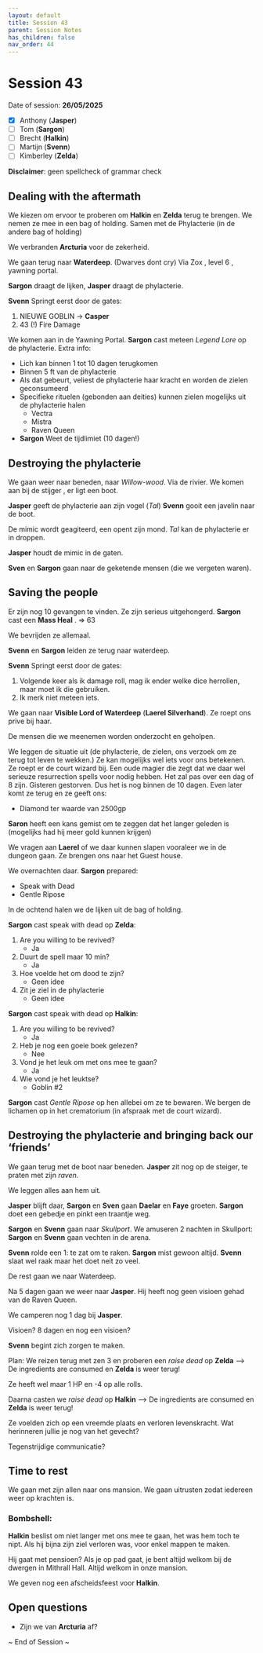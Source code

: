 ```yaml
---
layout: default
title: Session 43
parent: Session Notes
has_children: false
nav_order: 44
---
```

# Session 43
Date of session: **26/05/2025**

- [x] Anthony (**Jasper**)
- [ ] Tom (**Sargon**)
- [ ] Brecht (**Halkin**)
- [ ] Martijn (**Svenn**)
- [ ] Kimberley (**Zelda**)

**Disclaimer**: geen spellcheck of grammar check
## Dealing with the aftermath
We kiezen om ervoor te proberen om **Halkin** en **Zelda** terug te brengen.
We nemen ze mee in een bag of holding.
Samen met de Phylacterie (in de andere bag of holding)

We verbranden **Arcturia** voor de zekerheid.

We gaan terug naar **Waterdeep**. (Dwarves dont cry)
Via Zox , level 6 , yawning portal.

**Sargon** draagt de lijken, **Jasper** draagt de phylacterie.
 
**Svenn**  Springt eerst door de gates:
1. NIEUWE GOBLIN -> **Casper**
2. 43 (!) Fire Damage

We komen aan in de Yawning Portal.
**Sargon** cast meteen *Legend Lore* op de phylacterie.
Extra info:
- Lich kan binnen 1 tot 10 dagen terugkomen
- Binnen 5 ft van de phylacterie
- Als dat gebeurt, veliest de phylacterie haar kracht en worden de zielen geconsumeerd
- Specifieke rituelen (gebonden aan deities) kunnen zielen mogelijks uit de phylacterie halen
	- Vectra
	- Mistra
	- Raven Queen
- **Sargon** Weet de tijdlimiet (10 dagen!)

## Destroying the phylacterie

We gaan weer naar beneden, naar *Willow-wood*. Via de rivier.
We komen aan bij de stijger , er ligt een boot.

**Jasper** geeft de phylacterie aan zijn vogel (*Tal*)
**Svenn** gooit een javelin naar de boot.

De mimic wordt geagiteerd, een opent zijn mond. *Tal* kan de phylacterie er in droppen.

**Jasper** houdt de mimic in de gaten.

**Sven** en **Sargon** gaan naar de geketende mensen (die we vergeten waren).

## Saving the people

Er zijn nog 10 gevangen te vinden. Ze zijn serieus uitgehongerd.
**Sargon** cast een **Mass Heal** .
=> 63

We bevrijden ze allemaal.

**Svenn** en **Sargon** leiden ze terug naar waterdeep.

**Svenn**  Springt eerst door de gates:
1. Volgende keer als ik damage roll, mag ik ender welke dice herrollen, maar moet ik die gebruiken. 
2. Ik merk niet meteen iets.

We gaan naar **Visible Lord of Waterdeep** (**Laerel Silverhand**).
Ze roept ons prive bij haar.

De mensen die we meenemen worden onderzocht en geholpen.

We leggen de situatie uit (de phylacterie, de zielen, ons verzoek om ze terug tot leven te wekken.)
Ze kan mogelijks wel iets voor ons betekenen.
Ze roept er de court wizard bij. Een oude magier die zegt dat we daar wel serieuze resurrection spells voor nodig hebben.
Het zal pas over een dag of 8 zijn.
Gisteren gestorven. 
Dus het is nog binnen de 10 dagen.
Even later komt ze terug en ze geeft ons:
- Diamond ter waarde van 2500gp

**Saron** heeft een kans gemist om te zeggen dat het langer geleden is (mogelijks had hij meer gold kunnen krijgen)

We vragen aan **Laerel** of we daar kunnen slapen vooraleer we in de dungeon gaan.
Ze brengen ons naar het Guest house.

We overnachten daar.
**Sargon** prepared: 
- Speak with Dead
- Gentle Ripose

In de ochtend halen we de lijken uit de bag of holding.

**Sargon** cast speak with dead op **Zelda**:
1. Are you willing to be revived?
	- Ja
2. Duurt de spell maar 10 min?
	- Ja
3. Hoe voelde het om dood te zijn?
	- Geen idee
4. Zit je ziel in de phylacterie
	- Geen idee

**Sargon** cast speak with dead op **Halkin**:
1. Are you willing to be revived?
	- Ja
2. Heb je nog een goeie boek gelezen?
	- Nee
3. Vond je het leuk om met ons mee te gaan?
	- Ja
4. Wie vond je het leuktse?
	- Goblin #2

**Sargon** cast *Gentle Ripose* op hen allebei om ze te bewaren.
We bergen de lichamen op in het crematorium (in afspraak met de court wizard).

## Destroying the phylacterie and bringing back our ‘friends’

We gaan terug met de boot naar beneden.
**Jasper** zit nog op de steiger, te praten met zijn *raven*.

We leggen alles aan hem uit.

**Jasper** blijft daar, **Sargon** en **Sven** gaan **Daelar** en **Faye** groeten.
**Sargon** doet een gebedje en pinkt een traantje weg.

**Sargon** en **Svenn** gaan naar *Skullport*.
We amuseren 2 nachten in Skullport:
**Sargon** en **Svenn** gaan vechten in de arena.

**Svenn** rolde een 1: te zat om te raken.
**Sargon** mist gewoon altijd.
**Svenn** slaat wel raak maar het doet neit zo veel.

De rest gaan we naar Waterdeep.

Na 5 dagen gaan we weer naar **Jasper**.
Hij heeft nog geen visioen gehad van de Raven Queen.

We camperen nog 1 dag bij **Jasper**.

Visioen?
8 dagen en nog een visioen?

**Svenn** begint zich zorgen te maken.

Plan:
We reizen terug met zen 3 en proberen een *raise dead* op **Zelda**
--> De ingredients are consumed en **Zelda** is weer terug!

Ze heeft wel maar 1 HP en -4 op alle rolls.

Daarna casten we *raise dead* op **Halkin**
--> De ingredients are consumed en **Zelda** is weer terug!

Ze voelden zich op een vreemde plaats en verloren levenskracht.
Wat herinneren jullie je nog van het gevecht?

Tegenstrijdige communicatie?

## Time to rest

We gaan met zijn allen naar ons mansion.
We gaan uitrusten zodat iedereen weer op krachten is.

### Bombshell:

**Halkin** beslist om niet langer met ons mee te gaan, het was hem toch te nipt.
Als hij bijna zijn ziel verloren was, voor enkel mappen te maken.

Hij gaat met pensioen?
Als je op pad gaat, je bent altijd welkom bij de dwergen in Mithrall Hall.
Altijd welkom in onze mansion.

We geven nog een afscheidsfeest voor **Halkin**.
## Open questions

- Zijn we van **Arcturia** af?

~ End of Session ~

